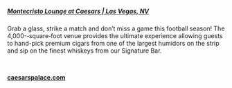 ##### [Montecristo Lounge at Caesars  | Las Vegas, NV](//www.caesarspalace.com)

Grab a glass, strike a match and don’t miss a game this football season! 
The 4,000-‑square‑foot venue provides the ultimate experience allowing 
guests to hand-pick premium cigars from one of the largest humidors 
on the strip and sip on the finest whiskeys from our Signature Bar.

&nbsp;

[**caesarspalace.com**](//www.caesarspalace.com)
